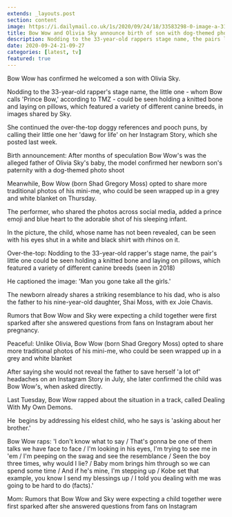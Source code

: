 ```yaml
---
extends: _layouts.post
section: content
image: https://i.dailymail.co.uk/1s/2020/09/24/18/33583298-0-image-a-31_1600967277973.jpg 
title: Bow Wow and Olivia Sky announce birth of son with dog-themed photos 
description: Nodding to the 33-year-old rappers stage name, the pairs little one could be seen holding a knitted bone and laying on pillows, which featured a variety of different dog breeds. 
date: 2020-09-24-21-09-27 
categories: [latest, tv] 
featured: true 
--- 
```

Bow Wow has confirmed he welcomed a son with Olivia Sky. 

Nodding to the 33-year-old rapper's stage name, the little one - whom Bow calls 'Prince Bow,' according to TMZ - could be seen holding a knitted bone and laying on pillows, which featured a variety of different canine breeds, in images shared by Sky. 

She continued the over-the-top doggy references and pooch puns, by calling their little one her 'dawg for life' on her Instagram Story, which she posted last week. 

Birth announcement: After months of speculation Bow Wow's was the alleged father of Olivia Sky's baby, the model confirmed her newborn son's paternity with a dog-themed photo shoot

Meanwhile, Bow Wow (born Shad Gregory Moss) opted to share more traditional photos of his mini-me, who could be seen wrapped up in a grey and white blanket on Thursday. 

The performer, who shared the photos across social media, added a prince emoji and blue heart to the adorable shot of his sleeping infant.  

In the picture, the child, whose name has not been revealed, can be seen with his eyes shut in a white and black shirt with rhinos on it.  

Over-the-top: Nodding to the 33-year-old rapper's stage name, the pair's little one could be seen holding a knitted bone and laying on pillows, which featured a variety of different canine breeds (seen in 2018)

He captioned the image: 'Man you gone take all the girls.'  

The newborn already shares a striking resemblance to his dad, who is also the father to his nine-year-old daughter, Shai Moss, with ex Joie Chavis.  

Rumors that Bow Wow and Sky were expecting a child together were first sparked after she answered questions from fans on Instagram about her pregnancy. 

Peaceful: Unlike Olivia, Bow Wow (born Shad Gregory Moss) opted to share more traditional photos of his mini-me, who could be seen wrapped up in a grey and white blanket

After saying she would not reveal the father to save herself 'a lot of' headaches on an Instagram Story in July, she later confirmed the child was Bow Wow's, when asked directly.  

Last Tuesday, Bow Wow rapped about the situation in a track, called Dealing With My Own Demons. 

He  begins by addressing his eldest child, who he says is 'asking about her brother.'  

Bow Wow raps: 'I don't know what to say / That's gonna be one of them talks we have face to face / I'm looking in his eyes, I'm trying to see me in 'em / I'm peeping on the swag and see the resemblance / Seen the boy three times, why would I lie? / Baby mom brings him through so we can spend some time / And if he's mine, I'm stepping up / Kobe set that example, you know I send my blessings up / I told you dealing with me was going to be hard to do (facts).'  

Mom: Rumors that Bow Wow and Sky were expecting a child together were first sparked after she answered questions from fans on Instagram


